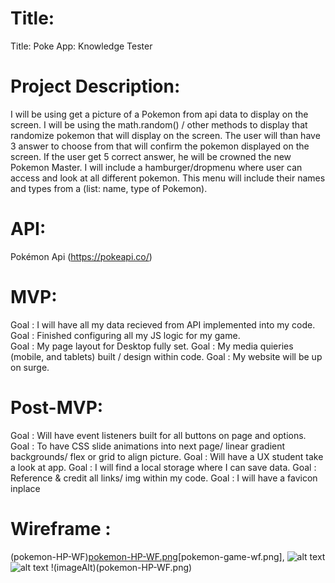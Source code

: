 # Title:

Title: Poke App: Knowledge Tester

# Project Description:

I will be using get a picture of a Pokemon from api data to display on the screen. I will be using the math.random() / other methods to display that randomize pokemon that will display on the screen. The user will than have 3 answer to choose from that will confirm the pokemon displayed on the screen. If the user get 5 correct answer, he will be crowned the new Pokemon Master. I will include a hamburger/dropmenu where user can access and look at all different pokemon. This menu will include their names and types from a (list: name, type of Pokemon).

# API:

Pokémon Api (https://pokeapi.co/)

# MVP:

Goal : I will have all my data recieved from API implemented into my code.  
Goal : Finished configuring all my JS logic for my game.  
Goal : My page layout for Desktop fully set.
Goal : My media quieries (mobile, and tablets) built / design within code.
Goal : My website will be up on surge.

# Post-MVP:

Goal : Will have event listeners built for all buttons on page and options.  
Goal : To have CSS slide animations into next page/ linear gradient backgrounds/ flex or grid to align picture.
Goal : Will have a UX student take a look at app.
Goal : I will find a local storage where I can save data.
Goal : Reference & credit all links/ img within my code.
Goal : I will have a favicon inplace

# Wireframe :

(pokemon-HP-WF)[pokemon-HP-WF.png](pokemon-Game-WF)[pokemon-game-wf.png],
![alt text](http://url/to/pokemon-HP-WF.png)
![alt text](pokemon-HP-WF.png)
!(imageAlt)(pokemon-HP-WF.png)
